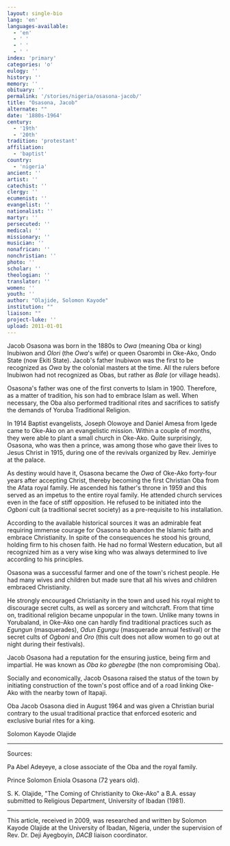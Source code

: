 ```yaml
---
layout: single-bio
lang: 'en'
languages-available:
  - 'en'
  - ' '
  - ' '
  - ' '
index: 'primary'
categories: 'o'
eulogy: ''
history: ''
memory: ''
obituary: ''
permalink: '/stories/nigeria/osasona-jacob/'
title: "Osasona, Jacob"
alternate: ""
date: '1880s-1964'
century:
  - '19th'
  - '20th'
tradition: 'protestant'
affiliation:
  - 'baptist'
country:
  - 'nigeria'
ancient: ''
artist: ''
catechist: ''
clergy: ''
ecumenist: ''
evangelist: ''
nationalist: ''
martyr: ''
persecuted: ''
medical: ''
missionary: ''
musician: ''
nonafrican: ''
nonchristian: ''
photo: ''
scholar: ''
theologian: ''
translator: ''
women: ''
youth: ''
author: "Olajide, Solomon Kayode"
institution: ""
liaison: ""
project-luke: ''
upload: 2011-01-01
---
```




Jacob Osasona was born in the 1880s to *Owa* (meaning Oba or king) Inubiwon and *Olori* (the *Owa*'s wife) or queen Osarombi in Oke-Ako, Ondo State (now Ekiti State). Jacob's father Inubiwon was the first to be recognized as *Owa* by the colonial masters at the time.  All the rulers before Inubiwon had not recognized as Obas, but rather as *Bale* (or village heads).

Osasona's father was one of the first converts to Islam in 1900. Therefore, as a matter of tradition, his son had to embrace Islam as well. When necessary, the Oba also performed traditional rites and sacrifices to satisfy the demands of Yoruba Traditional Religion.

In 1914 Baptist evangelists, Joseph Olowoye and Daniel Amesa from Igede came to Oke-Ako on an evangelistic mission. Within a couple of months, they were able to plant a small church in Oke-Ako.  Quite surprisingly, Osasona, who was then a prince, was among those who gave their lives to Jesus Christ in 1915, during one of the revivals organized by Rev. Jemiriye at the palace.

As destiny would have it, Osasona became the *Owa* of Oke-Ako forty-four years after accepting Christ, thereby becoming the first Christian Oba from the Afata royal family.  He ascended his father's throne in 1959 and this served as an impetus to the entire royal family.  He attended church services even in the face of stiff opposition. He refused to be initiated into the *Ogboni* cult (a traditional secret society) as a pre-requisite to his installation.

According to the available historical sources it was an admirable feat requiring immense courage for Osasona to abandon the Islamic faith and embrace Christianity. In spite of the consequences he stood his ground, holding firm to his chosen faith. He had no formal Western education, but all recognized him as a very wise king who was always determined to live according to his principles.

Osasona was a successful farmer and one of the town's richest people.  He had many wives and children but made sure that all his wives and children embraced Christianity.

He strongly encouraged Christianity in the town and used his royal might to discourage secret cults, as well as sorcery and witchcraft. From that time on, traditional religion became unpopular in the town. Unlike many towns in Yorubaland, in Oke-Ako one can hardly find traditional practices such as *Egungun* (masquerades), *Odun Egungu* (masquerade annual festival) or the secret cults of *Ogboni* and *Oro* (this cult does not allow women to go out at night during their festivals).

Jacob Osasona had a reputation for the ensuring justice, being firm and impartial. He was known as *Oba ko gberegbe* (the non compromising Oba).

Socially and economically, Jacob Osasona raised the status of the town by initiating construction of the town's post office and of a road linking Oke-Ako with the nearby town of Itapaji.

Oba Jacob Osasona died in August 1964 and was given a Christian burial contrary to the usual traditional practice that enforced esoteric and exclusive burial rites for a king.

Solomon Kayode Olajide

---

Sources:

Pa Abel Adeyeye, a close associate of the Oba and the royal family.

Prince Solomon Eniola Osasona (72 years old).

S. K. Olajide, "The Coming of Christianity to Oke-Ako" a B.A. essay submitted to Religious Department, University of Ibadan (1981).

---

This article, received in 2009, was researched and written by Solomon Kayode Olajide at the University of Ibadan, Nigeria, under the supervision of Rev. Dr. Deji Ayegboyin, *DACB* liaison coordinator.